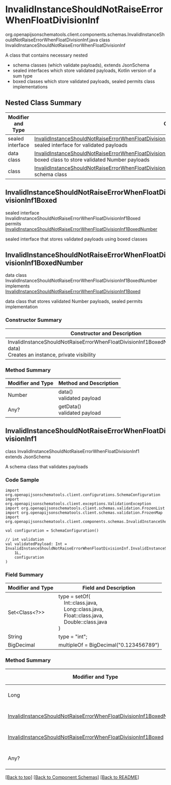 # InvalidInstanceShouldNotRaiseErrorWhenFloatDivisionInf
org.openapijsonschematools.client.components.schemas.InvalidInstanceShouldNotRaiseErrorWhenFloatDivisionInf.java
class InvalidInstanceShouldNotRaiseErrorWhenFloatDivisionInf<br>

A class that contains necessary nested
- schema classes (which validate payloads), extends JsonSchema
- sealed interfaces which store validated payloads, Kotlin version of a sum type
- boxed classes which store validated payloads, sealed permits class implementations

## Nested Class Summary
| Modifier and Type | Class and Description |
| ----------------- | ---------------------- |
| sealed interface | [InvalidInstanceShouldNotRaiseErrorWhenFloatDivisionInf.InvalidInstanceShouldNotRaiseErrorWhenFloatDivisionInf1Boxed](#invalidinstanceshouldnotraiseerrorwhenfloatdivisioninf1boxed)<br> sealed interface for validated payloads |
| data class | [InvalidInstanceShouldNotRaiseErrorWhenFloatDivisionInf.InvalidInstanceShouldNotRaiseErrorWhenFloatDivisionInf1BoxedNumber](#invalidinstanceshouldnotraiseerrorwhenfloatdivisioninf1boxednumber)<br> boxed class to store validated Number payloads |
| class | [InvalidInstanceShouldNotRaiseErrorWhenFloatDivisionInf.InvalidInstanceShouldNotRaiseErrorWhenFloatDivisionInf1](#invalidinstanceshouldnotraiseerrorwhenfloatdivisioninf1)<br> schema class |

## InvalidInstanceShouldNotRaiseErrorWhenFloatDivisionInf1Boxed
sealed interface InvalidInstanceShouldNotRaiseErrorWhenFloatDivisionInf1Boxed<br>
permits<br>
[InvalidInstanceShouldNotRaiseErrorWhenFloatDivisionInf1BoxedNumber](#invalidinstanceshouldnotraiseerrorwhenfloatdivisioninf1boxednumber)

sealed interface that stores validated payloads using boxed classes

## InvalidInstanceShouldNotRaiseErrorWhenFloatDivisionInf1BoxedNumber
data class InvalidInstanceShouldNotRaiseErrorWhenFloatDivisionInf1BoxedNumber<br>
implements [InvalidInstanceShouldNotRaiseErrorWhenFloatDivisionInf1Boxed](#invalidinstanceshouldnotraiseerrorwhenfloatdivisioninf1boxed)

data class that stores validated Number payloads, sealed permits implementation

### Constructor Summary
| Constructor and Description |
| --------------------------- |
| InvalidInstanceShouldNotRaiseErrorWhenFloatDivisionInf1BoxedNumber(Number data)<br>Creates an instance, private visibility |

### Method Summary
| Modifier and Type | Method and Description |
| ----------------- | ---------------------- |
| Number | data()<br>validated payload |
| Any? | getData()<br>validated payload |

## InvalidInstanceShouldNotRaiseErrorWhenFloatDivisionInf1
class InvalidInstanceShouldNotRaiseErrorWhenFloatDivisionInf1<br>
extends JsonSchema

A schema class that validates payloads

### Code Sample
```
import org.openapijsonschematools.client.configurations.SchemaConfiguration
import org.openapijsonschematools.client.exceptions.ValidationException
import org.openapijsonschematools.client.schemas.validation.FrozenList
import org.openapijsonschematools.client.schemas.validation.FrozenMap
import org.openapijsonschematools.client.components.schemas.InvalidInstanceShouldNotRaiseErrorWhenFloatDivisionInf

val configuration = SchemaConfiguration()

// int validation
val validatedPayload: Int = InvalidInstanceShouldNotRaiseErrorWhenFloatDivisionInf.InvalidInstanceShouldNotRaiseErrorWhenFloatDivisionInf1.validate(
    1L,
    configuration
)
```

### Field Summary
| Modifier and Type | Field and Description |
| ----------------- | ---------------------- |
| Set<Class<?>> | type = setOf(<br/>&nbsp;&nbsp;&nbsp;&nbsp;Int::class.java,<br/>&nbsp;&nbsp;&nbsp;&nbsp;Long::class.java,<br/>&nbsp;&nbsp;&nbsp;&nbsp;Float::class.java,<br/>&nbsp;&nbsp;&nbsp;&nbsp;Double::class.java<br/>)<br/> |
| String | type = "int"; |
| BigDecimal | multipleOf = BigDecimal("0.123456789") |

### Method Summary
| Modifier and Type | Method and Description |
| ----------------- | ---------------------- |
| Long | validate(arg: Long, configuration: SchemaConfiguration) |
| [InvalidInstanceShouldNotRaiseErrorWhenFloatDivisionInf1BoxedNumber](#invalidinstanceshouldnotraiseerrorwhenfloatdivisioninf1boxednumber) | validateAndBox(Number, configuration: SchemaConfiguration) |
| [InvalidInstanceShouldNotRaiseErrorWhenFloatDivisionInf1Boxed](#invalidinstanceshouldnotraiseerrorwhenfloatdivisioninf1boxed) | validateAndBox(Any?, configuration: SchemaConfiguration) |
| Any? | validate(arg: Any?, configuration: SchemaConfiguration) |

[[Back to top]](#top) [[Back to Component Schemas]](../../../README.md#Component-Schemas) [[Back to README]](../../../README.md)

